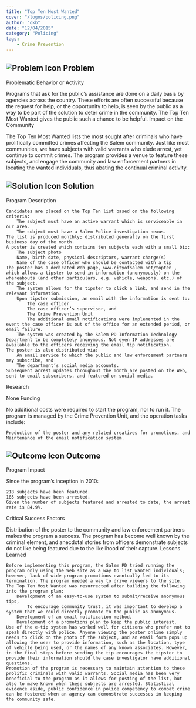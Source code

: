 ```yaml
---
title: "Top Ten Most Wanted"
cover: "/logos/policing.png"
author: "okb"
date: "12/04/2015"
category: "Policing"
tags:
    - Crime Prevention  
---
```


## ![Problem Icon](https://github.com/google/material-design-icons/raw/master/alert/1x_web/ic_error_outline_black_48dp.png "Problem") Problem

Problematic Behavior or Activity

Programs that ask for the public’s assistance are done on a daily basis by agencies across the country. These efforts are often successful because the request for help, or the opportunity to help, is seen by the public as a way to be part of the solution to deter crime in the community. The Top Ten Most Wanted gives the public such a chance to be helpful.
Impact on the Community

The Top Ten Most Wanted lists the most sought after criminals who have prolifically committed crimes affecting the Salem community. Just like most communities, we have subjects with valid warrants who elude arrest, yet continue to commit crimes. The program provides a venue to feature these subjects, and engage the community and law enforcement partners in locating the wanted individuals, thus abating the continual criminal activity.

## ![Solution Icon](https://github.com/google/material-design-icons/raw/master/action/1x_web/ic_lightbulb_outline_black_48dp.png "Solution") Solution

Program Description

    Candidates are placed on the Top Ten list based on the following criteria:
        The subject must have an active warrant which is serviceable in our area.
        The subject must have a Salem Police investigation nexus.
    The list is produced monthly; distributed generally on the first business day of the month.
    A poster is created which contains ten subjects each with a small bio:
        The subject photo
        Name, birth date, physical descriptors, warrant charge(s)
        Name of the case officer who should be contacted with a tip
    The poster has a dedicated Web page, www.cityofsalem.net/topten , which allows a tipster to send in information (anonymously) on the whereabouts (and other particulars, e.g. vehicle, weapons, etc.) of the subject.
        The system allows for the tipster to click a link, and send in the relevant information.
        Upon tipster submission, an email with the information is sent to:
            The case officer
            The case officer’s supervisor, and
            The Crime Prevention Unit
            The additional email notifications were implemented in the event the case officer is out of the office for an extended period, or email failure.
        The system was created by the Salem PD Information Technology Department to be completely anonymous. Not even IP addresses are available to the officers receiving the email tip notification.
    The poster is also distributed via:
        An email service to which the public and law enforcement partners may subscribe, and
        The department’s social media accounts.
    Subsequent arrest updates throughout the month are posted on the Web, sent to email subscribers, and featured on social media.

Research

None
Funding

No additional costs were required to start the program, nor to run it. The program is managed by the Crime Prevention Unit, and the operation tasks include:

    Production of the poster and any related creatives for promotions, and
    Maintenance of the email notification system.


## ![Outcome Icon](https://github.com/google/material-design-icons/raw/master/action/1x_web/ic_view_list_black_48dp.png "Outcome") Outcome

Program Impact

Since the program’s inception in 2010:

    218 subjects have been featured.
    185 subjects have been arrested.
    Given the number of subjects featured and arrested to date, the arrest rate is 84.9%.

Critical Success Factors

Distribution of the poster to the community and law enforcement partners makes the program a success. The program has become well known by the criminal element, and anecdotal stories from officers demonstrate subjects do not like being featured due to the likelihood of their capture.
Lessons Learned

    Before implementing this program, the Salem PD tried running the program only using the Web site as a way to list wanted individuals; however, lack of wide program promotions eventually led to its termination. The program needed a way to drive viewers to the site. The Top Ten Most Wanted was resurrected after building the following into the program plan:
        Development of an easy-to-use system to submit/receive anonymous tips,
            To encourage community trust, it was important to develop a system that we could directly promote to the public as anonymous.
        Development of an email notification method,
        Development of a promotions plan to keep the public interest.
    Use of the e-tip system has worked well for citizens who prefer not to speak directly with police. Anyone viewing the poster online simply needs to click on the photo of the subject, and an email form pops up allowing the user to provide information, such as the location, type of vehicle being used, or the names of any known associates. However, in the final steps before sending the tip encourages the tipster to provide their information should the case investigator have additional questions.
    Promotion of the program is necessary to maintain attention to these prolific criminals with valid warrants. Social media has been very beneficial to the program as it allows for posting of the list, but also to make known when these subjects are arrested. Statistical evidence aside, public confidence in police competency to combat crime can be fostered when an agency can demonstrate successes in keeping the community safe.
